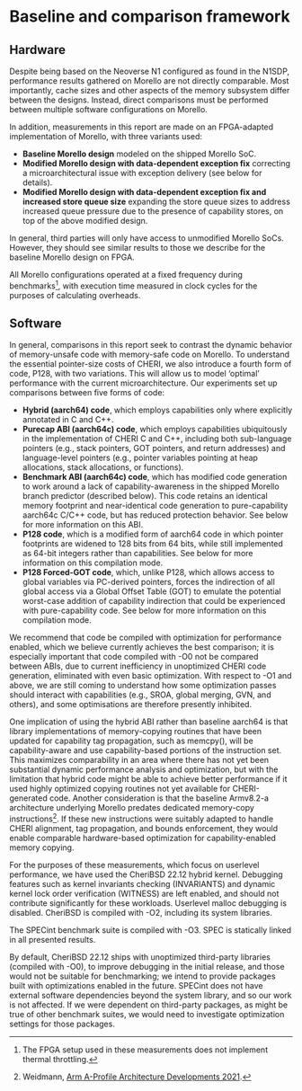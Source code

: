 # Baseline and comparison framework

## Hardware

Despite being based on the Neoverse N1 configured as found in the N1SDP,
performance results gathered on Morello are not directly comparable.
Most importantly, cache sizes and other aspects of the memory subsystem differ
between the designs.
Instead, direct comparisons must be performed between multiple software
configurations on Morello.

In addition, measurements in this report are made on an FPGA-adapted
implementation of Morello, with three variants used:

* **Baseline Morello design** modeled on the shipped Morello SoC.
* **Modified Morello design with data-dependent exception fix** correcting a
  microarchitectural issue with exception delivery (see below for details).
* **Modified Morello design with data-dependent exception fix and increased
  store queue size** expanding the store queue sizes to address increased queue
  pressure due to the presence of capability stores, on top of the above
  modified design.

In general, third parties will only have access to unmodified Morello SoCs.
However, they should see similar results to those we describe for the baseline
Morello design on FPGA.

All Morello configurations operated at a fixed frequency during
benchmarks[^1], with execution time measured in clock cycles for the purposes
of calculating overheads.

## Software

In general, comparisons in this report seek to contrast the dynamic behavior
of memory-unsafe code with memory-safe code on Morello.
To understand the essential pointer-size costs of CHERI, we also introduce a
fourth form of code, P128, with two variations.
This will allow us to model ‘optimal’ performance with the current
microarchitecture.
Our experiments set up comparisons between five forms of code:

* **Hybrid (aarch64) code**, which employs capabilities only where explicitly
  annotated in C and C++.
* **Purecap ABI (aarch64c) code**, which employs capabilities ubiquitously in
  the implementation of CHERI C and C++, including both sub-language pointers
  (e.g., stack pointers, GOT pointers, and return addresses) and
  language-level pointers (e.g., pointer variables pointing at heap
  allocations, stack allocations, or functions).
* **Benchmark ABI (aarch64c) code**, which has modified code generation to
  work around a lack of capability-awareness in the shipped Morello branch
  predictor (described below).
  This code retains an identical memory footprint and near-identical code
  generation to pure-capability aarch64c C/C++ code, but has reduced
  protection behavior.
  See below for more information on this ABI.
* **P128 code**, which is a modified form of aarch64 code in which pointer
  footprints are widened to 128 bits from 64 bits, while still implemented as
  64-bit integers rather than capabilities.
  See below for more information on this compilation mode.
* **P128 Forced-GOT code**, which, unlike P128, which allows access to global
  variables via PC-derived pointers, forces the indirection of all global
  access via a Global Offset Table (GOT) to emulate the potential worst-case
  addition of capability indirection that could be experienced with
  pure-capability code. See below for more information on this compilation
  mode.

We recommend that code be compiled with optimization for performance enabled,
which we believe currently achieves the best comparison; it is especially
important that code compiled with -O0 not be compared between ABIs, due to
current inefficiency in unoptimized CHERI code generation, eliminated with
even basic optimization.
With respect to -O1 and above, we are still coming to understand how some
optimization passes should interact with capabilities (e.g., SROA, global
merging, GVN, and others), and some optimisations are therefore presently
inhibited.

One implication of using the hybrid ABI rather than baseline aarch64 is that
library implementations of memory-copying routines that have been updated for
capability tag propagation, such as memcpy(), will be capability-aware and use
capability-based portions of the instruction set.
This maximizes comparability in an area where there has not yet been
substantial dynamic performance analysis and optimization, but with the
limitation that hybrid code might be able to achieve better performance if it
used highly optimized copying routines not yet available for CHERI-generated
code.
Another consideration is that the baseline Armv8.2-a architecture underlying
Morello predates dedicated memory-copy instructions[^2].
If these new instructions were suitably adapted to handle CHERI alignment, tag
propagation, and bounds enforcement, they would enable comparable
hardware-based optimization for capability-enabled memory copying.

For the purposes of these measurements, which focus on userlevel performance,
we have used the CheriBSD 22.12 hybrid kernel.
Debugging features such as kernel invariants checking (INVARIANTS) and dynamic
kernel lock order verification (WITNESS) are left enabled, and should not
contribute significantly for these workloads.
Userlevel malloc debugging is disabled. CheriBSD is compiled with -O2,
including its system libraries.

The SPECint benchmark suite is compiled with -O3. SPEC is statically linked in
all presented results.

By default, CheriBSD 22.12 ships with unoptimized third-party libraries (compiled with -O0), to improve debugging in the initial release, and those would not be suitable for benchmarking; we intend to provide packages built with optimizations enabled in the future. SPECint does not have external software dependencies beyond the system library, and so our work is not affected. If we were dependent on third-party packages, as might be true of other benchmark suites, we would need to investigate optimization settings for those packages. 

[^1]: The FPGA setup used in these measurements does not implement thermal
throttling.

[^2]: Weidmann, [Arm A-Profile Architecture Developments
2021](https://community.arm.com/arm-community-blogs/b/architectures-and-processors-blog/posts/arm-a-profile-architecture-developments-2021).
